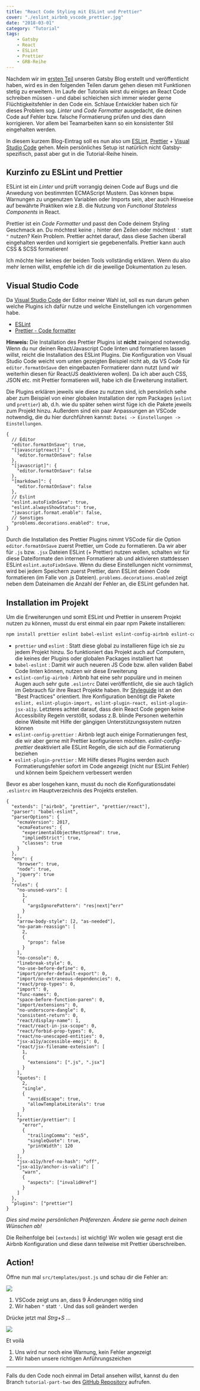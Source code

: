```yaml
---
title: "React Code Styling mit ESLint und Prettier"
cover: "./eslint_airbnb_vscode_prettier.jpg"
date: "2018-03-01"
category: "Tutorial"
tags:
    - Gatsby
    - React
    - ESLint
    - Prettier
    - GRB-Reihe
---
```


Nachdem wir im [ersten Teil](/blog/ultra-schnellen-blog-mit-react-und-gatsby-erstellen) unseren Gatsby Blog erstellt und veröffentlicht haben, wird es in den folgenden Teilen darum gehen diesen mit Funktionen stetig zu erweitern. Im Laufe der Tutorials wirst du einiges an React Code schreiben müssen - und dabei schleichen sich immer wieder gerne Flüchtigkeitsfehler in den Code ein. Schlaue Entwickler haben sich für dieses Problem sog. _Linter_ und _Code Formatter_ ausgedacht, die deinen Code auf Fehler bzw. falsche Formatierung prüfen und dies dann korrigieren. Vor allem bei Teamarbeiten kann so ein konsistenter Stil eingehalten werden.

In diesem kurzem Blog-Eintrag soll es nun also um [ESLint](https://eslint.org/), [Prettier](https://prettier.io/) + [Visual Studio Code](https://code.visualstudio.com/) gehen. Mein persönliches Setup ist natürlich nicht Gatsby-spezifisch, passt aber gut in die Tutorial-Reihe hinein.

## Kurzinfo zu ESLint und Prettier

ESLint ist ein _Linter_ und prüft vorrangig deinen Code auf Bugs und die Anwedung von bestimmten ECMAScript Mustern. Das können bspw. Warnungen zu ungenutzen Variablen oder Imports sein, aber auch Hinweise auf bewährte Praktiken wie z.B. die Nutzung von _Functional Stateless Components_ in React.

Prettier ist ein _Code Formatter_ und passt den Code deinem Styling Geschmack an. Du möchtest keine `;` hinter den Zeilen oder möchtest `'` statt `"` nutzen? Kein Problem. Prettier achtet darauf, dass diese Sachen überall eingehalten werden und korrigiert sie gegebenenfalls. Prettier kann auch CSS & SCSS formatieren!

Ich möchte hier keines der beiden Tools vollständig erklären. Wenn du also mehr lernen willst, empfehle ich dir die jeweilige Dokumentation zu lesen.

## Visual Studio Code

Da [Visual Studio Code](https://code.visualstudio.com/) der Editor meiner Wahl ist, soll es nun darum gehen welche Plugins ich dafür nutze und welche Einstellungen ich vorgenommen habe.

* [ESLint](https://marketplace.visualstudio.com/items?itemName=dbaeumer.vscode-eslint)
* [Prettier - Code formatter](https://marketplace.visualstudio.com/items?itemName=esbenp.prettier-vscode)

**Hinweis:** Die Installation des Prettier Plugins ist **nicht** zwingend notwendig. Wenn du nur deinen React/Javascript Code linten und formatieren lassen willst, reicht die Installation des ESLint Plugins. Die Konfiguration von Visual Studio Code weicht vom unten gezeigten Beispiel nicht ab, da VS Code für `editor.formatOnSave` den eingebauten Formatierer dann nutzt (und wir weiterhin diesen für React/JS deaktivieren wollen). Da ich aber auch CSS, JSON etc. mit Prettier formatieren will, habe ich die Erweiterung installiert.

Die Plugins erklären jeweils wie diese zu nutzen sind, ich persönlich sehe aber zum Beispiel von einer globalen Installation der npm Packages (`eslint` und `prettier`) ab, d.h. wie du später sehen wirst füge ich die Pakete jeweils zum Projekt hinzu.
Außerdem sind ein paar Anpassungen an VSCode notwendig, die du hier durchführen kannst: `Datei -> Einstellungen -> Einstellungen`.

```JS
{
  // Editor
  "editor.formatOnSave": true,
  "[javascriptreact]": {
    "editor.formatOnSave": false
  },
  "[javascript]": {
    "editor.formatOnSave": false
  },
  "[markdown]": {
    "editor.formatOnSave": false
  },
  // Eslint
  "eslint.autoFixOnSave": true,
  "eslint.alwaysShowStatus": true,
  "javascript.format.enable": false,
  // Sonstiges
  "problems.decorations.enabled": true,
}
```

Durch die Installation des Prettier Plugins nimmt VSCode für die Option `editor.formatOnSave` zuerst Prettier, um Code zu formatieren. Da wir aber für `.js` bzw. `.jsx` Dateien ESLint (+ Prettier) nutzen wollen, schalten wir für diese Dateiformate den internen Formatierer ab und aktivieren stattdessen ESLint `eslint.autoFixOnSave`. Wenn du diese Einstellungen nicht vornimmst, wird bei jedem Speichern zuerst Prettier, dann ESLint deinen Code formatieren (im Falle von .js Dateien). `problems.decorations.enabled` zeigt neben dem Dateinamen die Anzahl der Fehler an, die ESLint gefunden hat.

## Installation im Projekt

Um die Erweiterungen und somit ESLint und Prettier in unserem Projekt nutzen zu können, musst du erst einmal ein paar npm Pakete installieren:

```bash
npm install prettier eslint babel-eslint eslint-config-airbnb eslint-config-prettier eslint-plugin-import eslint-plugin-jsx-a11y eslint-plugin-prettier eslint-plugin-react --save-dev
```

- `prettier` und `eslint` : Statt diese global zu installieren füge ich sie zu jedem Projekt hinzu. So funktioniert das Projekt auch auf Computern, die keines der Plugins oder globalen Packages installiert hat
- `babel-eslint` : Damit wir auch neueren JS Code bzw. allen validen Babel Code linten können, nutzen wir diese Erweiterung
- `eslint-config-airbnb` : Airbnb hat eine sehr populäre und in meinen Augen auch sehr gute `.eslintrc` Datei veröffentlicht, die sie auch täglich im Gebrauch für ihre React Projekte haben. Ihr [Styleguide](https://github.com/airbnb/javascript) ist an den "Best Practices" orientiert. Ihre Konfiguration benötigt die Pakete `eslint, eslint-plugin-import, eslint-plugin-react, eslint-plugin-jsx-a11y`. Letzteres achtet darauf, dass dein React Code gegen keine Accessibility Regeln verstößt, sodass z.B. blinde Personen weiterhin deine Website mit Hilfe der gängigen Unterstützungssystem nutzen können
- `eslint-config-prettier` : Airbnb legt auch einige Formatierungen fest, die wir aber gerne mit Prettier konfigurieren möchten. _eslint-config-prettier_ deaktiviert alle ESLint Regeln, die sich auf die Formatierung beziehen
- `eslint-plugin-prettier` : Mit Hilfe dieses Plugins werden auch Formatierungsfehler sofort im Code angezeigt (nicht nur ESLint Fehler) und können beim Speichern verbessert werden

Bevor es aber losgehen kann, musst du noch die Konfigurationsdatei `.eslintrc` im Hauptverzeichnis des Projekts erstellen.

```JS
{
  "extends": ["airbnb", "prettier", "prettier/react"],
  "parser": "babel-eslint",
  "parserOptions": {
    "ecmaVersion": 2017,
    "ecmaFeatures": {
      "experimentalObjectRestSpread": true,
      "impliedStrict": true,
      "classes": true
    }
  },
  "env": {
    "browser": true,
    "node": true,
    "jquery": true
  },
  "rules": {
    "no-unused-vars": [
      1,
      {
        "argsIgnorePattern": "res|next|^err"
      }
    ],
    "arrow-body-style": [2, "as-needed"],
    "no-param-reassign": [
      2,
      {
        "props": false
      }
    ],
    "no-console": 0,
    "linebreak-style": 0,
    "no-use-before-define": 0,
    "import/prefer-default-export": 0,
    "import/no-extraneous-dependencies": 0,
    "react/prop-types": 0,
    "import": 0,
    "func-names": 0,
    "space-before-function-paren": 0,
    "import/extensions": 0,
    "no-underscore-dangle": 0,
    "consistent-return": 0,
    "react/display-name": 1,
    "react/react-in-jsx-scope": 0,
    "react/forbid-prop-types": 0,
    "react/no-unescaped-entities": 0,
    "jsx-a11y/accessible-emoji": 0,
    "react/jsx-filename-extension": [
      1,
      {
        "extensions": [".js", ".jsx"]
      }
    ],
    "quotes": [
      2,
      "single",
      {
        "avoidEscape": true,
        "allowTemplateLiterals": true
      }
    ],
    "prettier/prettier": [
      "error",
      {
        "trailingComma": "es5",
        "singleQuote": true,
        "printWidth": 120
      }
    ],
    "jsx-a11y/href-no-hash": "off",
    "jsx-a11y/anchor-is-valid": [
      "warn",
      {
        "aspects": ["invalidHref"]
      }
    ]
  },
  "plugins": ["prettier"]
}
```

_Dies sind meine persönlichen Präferenzen. Ändere sie gerne nach deinen Wünschen ab!_

Die Reihenfolge bei `[extends]` ist wichtig! Wir wollen wie gesagt erst die Airbnb Konfiguration und diese dann teilweise mit Prettier überschreiben.

## Action!

Öffne nun mal `src/templates/post.js` und schau dir die Fehler an:

![](./post_eslint_fehler.jpg)

1) VSCode zeigt uns an, dass 9 Änderungen nötig sind
2) Wir haben `"` statt `'`. Und das soll geändert werden

Drücke jetzt mal _Strg+S_ ...

![](./post_eslint_korrigiert.jpg)

Et voilà

1) Uns wird nur noch eine Warnung, kein Fehler angezeigt
2) Wir haben unsere richtigen Anführungszeichen

----------

Falls du den Code noch einmal im Detail ansehen willst, kannst du den Branch `tutorial-part-two` des [GitHub Repository](https://github.com/LeKoArts/gatsby-starter-minimal-blog/tree/tutorial-part-two) aufrufen.